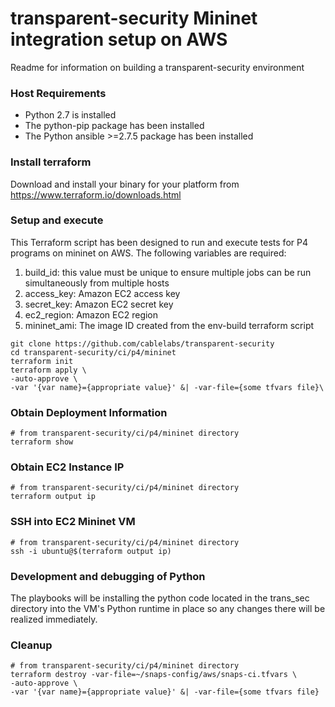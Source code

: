# transparent-security Mininet integration setup on AWS
Readme for information on building a transparent-security environment

### Host Requirements

- Python 2.7 is installed
- The python-pip package has been installed
- The Python ansible >=2.7.5 package has been installed

### Install terraform

Download and install your binary for your platform from  https://www.terraform.io/downloads.html

### Setup and execute

This Terraform script has been designed to run and execute tests for P4
programs on mininet on AWS. The following variables are required:


1. build_id: this value must be unique to ensure multiple jobs can be run
simultaneously from multiple hosts
1. access_key: Amazon EC2 access key
1. secret_key: Amazon EC2 secret key
1. ec2_region: Amazon EC2 region
1. mininet_ami: The image ID created from the env-build terraform script

````
git clone https://github.com/cablelabs/transparent-security
cd transparent-security/ci/p4/mininet
terraform init
terraform apply \
-auto-approve \
-var '{var name}={appropriate value}' &| -var-file={some tfvars file}\
````

### Obtain Deployment Information
````
# from transparent-security/ci/p4/mininet directory
terraform show
````

### Obtain EC2 Instance IP
````
# from transparent-security/ci/p4/mininet directory
terraform output ip
````

### SSH into EC2 Mininet VM
````
# from transparent-security/ci/p4/mininet directory
ssh -i ubuntu@$(terraform output ip)
````

### Development and debugging of Python
The playbooks will be installing the python code located in the trans_sec
directory into the VM's Python runtime in place so any changes there will be
realized immediately.

### Cleanup
````
# from transparent-security/ci/p4/mininet directory
terraform destroy -var-file=~/snaps-config/aws/snaps-ci.tfvars \
-auto-approve \
-var '{var name}={appropriate value}' &| -var-file={some tfvars file}
````
